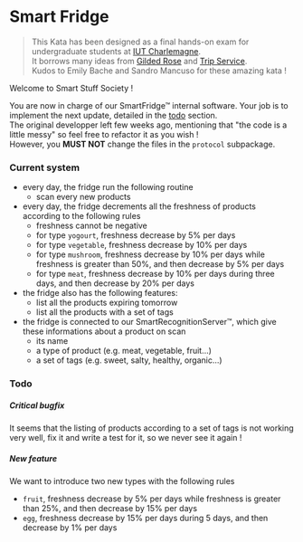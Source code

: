 # Smart Fridge

> This Kata has been designed as a final hands-on exam for undergraduate students at [IUT Charlemagne](https://iut-charlemagne.univ-lorraine.fr/).  
> It borrows many ideas from [Gilded Rose](https://github.com/emilybache/GildedRose-Refactoring-Kata) and [Trip Service](https://github.com/sandromancuso/trip-service-kata).  
> Kudos to Emily Bache and Sandro Mancuso for these amazing kata !

Welcome to Smart Stuff Society !

You are now in charge of our SmartFridge™ internal software.
Your job is to implement the next update, detailed in the [todo](https://github.com/NiziL/Smart-Fridge-Kata#todo) section.  
The original developper left few weeks ago, mentioning that "the code is a little messy" so feel free to refactor it as you wish !  
However, you **MUST NOT** change the files in the `protocol` subpackage.

### Current system

- every day, the fridge run the following routine
  - scan every new products
- every day, the fridge decrements all the freshness of products according to the following rules
  - freshness cannot be negative
  - for type `yogourt`, freshness decrease by 5% per days
  - for type `vegetable`, freshness decrease by 10% per days
  - for type `mushroom`, freshness decrease by 10% per days while freshness is greater than 50%, and then decrease by 5% per days
  - for type `meat`, freshness decrease by 10% per days during three days, and then decrease by 20% per days
- the fridge also has the following features:
  - list all the products expiring tomorrow
  - list all the products with a set of tags
- the fridge is connected to our SmartRecognitionServer™, which give these informations about a product on scan
  - its name
  - a type of product (e.g. meat, vegetable, fruit...)
  - a set of tags (e.g. sweet, salty, healthy, organic...)

### Todo

##### Critical bugfix

It seems that the listing of products according to a set of tags is not working very well, fix it and write a test for it, so we never see it again !

##### New feature

We want to introduce two new types with the following rules

- `fruit`, freshness decrease by 5% per days while freshness is greater than 25%, and then decrease by 15% per days
- `egg`, freshness decrease by 15% per days during 5 days, and then decrease by 1% per days
